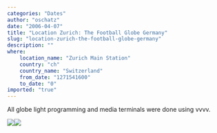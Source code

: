 ```yaml
---
categories: "Dates"
author: "oschatz"
date: "2006-04-07"
title: "Location Zurich: The Football Globe Germany"
slug: "location-zurich-the-football-globe-germany"
description: ""
where: 
    location_name: "Zurich Main Station"
    country: "ch"
    country_name: "Switzerland"
    from_date: "1271541600"
    to_date: "0"
imported: "true"
---
```



All globe light programming and media terminals were done using vvvv.

![](fggzurichinauguration08scaled.jpg)![](fggzurich_02scaled.jpg)